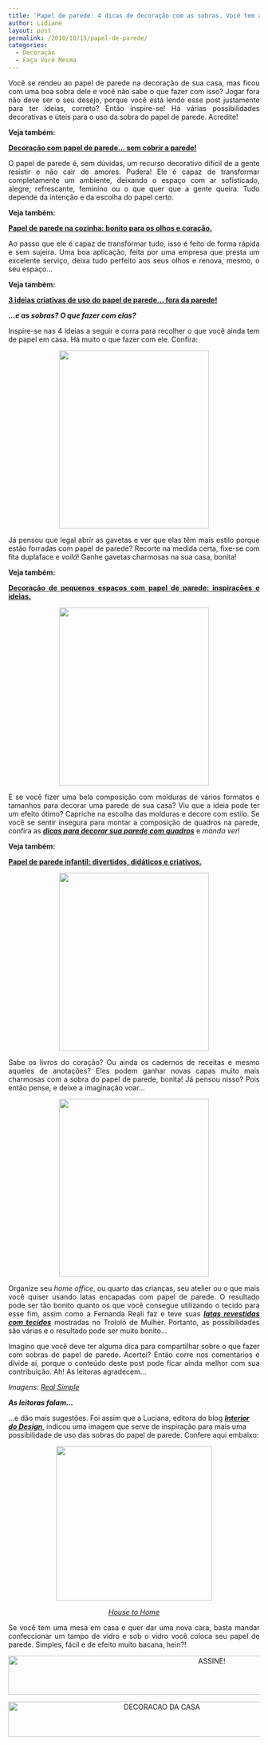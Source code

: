```yaml
---
title: 'Papel de parede: 4 dicas de decoração com as sobras. Você tem alguma?'
author: Lidiane
layout: post
permalink: /2010/10/15/papel-de-parede/
categories:
  - Decoração
  - Faça Você Mesma
---
```

<p style="text-align: justify;">
  Você se rendeu ao papel de parede na decoração de sua casa, mas ficou com uma boa sobra dele e você não sabe o que fazer com isso? Jogar fora não deve ser o seu desejo, porque você está lendo esse post justamente para ter ideias, correto? Então inspire-se! Há várias possibilidades decorativas e úteis para o uso da sobra do papel de parede. Acredite!
</p>

<p style="text-align: justify;">
  <strong>Veja também:</strong>
</p>

<p style="text-align: justify;">
  <strong><a href="http://www.trololodemulher.com.br/2013/06/19/decoracao-papel-de-parede-3/" target="_blank" rel="noopener noreferrer">Decoração com papel de parede&#8230; sem cobrir a parede!</a></strong>
</p>

<!--more-->

<p style="text-align: justify;">
  O papel de parede é, sem dúvidas, um recurso decorativo difícil de a gente resistir e não cair de amores. Pudera! Ele é capaz de transformar completamente um ambiente, deixando o espaço com ar sofisticado, alegre, refrescante, feminino ou o que quer que a gente queira. Tudo depende da intenção e da escolha do papel certo.
</p>

<p style="text-align: justify;">
  <strong>Veja também:</strong>
</p>

<p style="text-align: justify;">
  <strong><a href="http://www.trololodemulher.com.br/2014/09/18/papel-parede-cozinha/" target="_blank" rel="noopener noreferrer">Papel de parede na cozinha: bonito para os olhos e coração.</a></strong>
</p>

<p style="text-align: justify;">
  Ao passo que ele é capaz de transformar tudo, isso é feito de forma rápida e sem sujeira. Uma boa aplicação, feita por uma empresa que presta um excelente serviço, deixa tudo perfeito aos seus olhos e renova, mesmo, o seu espaço…
</p>

<p style="text-align: justify;">
  <strong>Veja também:</strong>
</p>

<p style="text-align: justify;">
  <strong><a href="http://www.trololodemulher.com.br/2012/04/11/decoracao-papel-de-parede-2/" target="_blank" rel="noopener noreferrer">3 ideias criativas de uso do papel de parede&#8230; fora da parede!</a></strong>
</p>

<p style="text-align: justify;">
  <strong><em>…e as sobras? O que fazer com elas?</em></strong>
</p>

<p style="text-align: justify;">
  Inspire-se nas 4 ideias a seguir e corra para recolher o que você ainda tem de papel em casa. Há muito o que fazer com ele. Confira:
</p>

<p align="center">
  <a href="https://www.trololodemulher.com.br/2010/09/gaveta-forrada-com-papel-de-parede.jpg"><img class="alignnone size-full wp-image-5243" title="gaveta forrada com papel de parede" src="https://www.trololodemulher.com.br/2010/09/gaveta-forrada-com-papel-de-parede.jpg" alt="" width="300" height="357" /></a>
</p>

<p style="text-align: justify;">
  Já pensou que legal abrir as gavetas e ver que elas têm mais estilo porque estão forradas com papel de parede? Recorte na medida certa, fixe-se com fita duplaface e <em>voilá</em>! Ganhe gavetas charmosas na sua casa, bonita!
</p>

<p style="text-align: justify;">
  <strong>Veja também:</strong>
</p>

<p style="text-align: justify;">
  <strong><a href="http://www.decoracaodacasa.com/decoracao-papel-de-parede-2/" target="_blank" rel="noopener noreferrer">Decoração de pequenos espaços com papel de parede: inspirações e ideias.</a></strong>
</p>

<p align="center">
  <a href="https://www.trololodemulher.com.br/2010/09/molduras-de-fotos-com-papel-de-parede.jpg"><img class="alignnone size-full wp-image-5248" title="molduras de fotos com papel de parede" src="https://www.trololodemulher.com.br/2010/09/molduras-de-fotos-com-papel-de-parede.jpg" alt="" width="300" height="357" /></a>
</p>

<p style="text-align: justify;">
  E se você fizer uma bela composição com molduras de vários formatos e tamanhos para decorar uma parede de sua casa? Viu que a ideia pode ter um efeito ótimo? Capriche na escolha das molduras e decore com estilo. Se você se sentir insegura para montar a composição de quadros na parede, confira as <a href="http://www.trololodemulher.com.br/2009/04/07/decoracao-parede-quadros/"><strong><em>dicas para decorar sua parede com quadros</em></strong></a> e <em>manda ver</em>!
</p>

<p style="text-align: justify;">
  <strong>Veja também:</strong>
</p>

<p style="text-align: justify;">
  <strong><a href="http://www.decoracaodacasa.com/papel-parede-infantil/" target="_blank" rel="noopener noreferrer">Papel de parede infantil: divertidos, didáticos e criativos.</a></strong>
</p>

<p align="center">
  <a href="https://www.trololodemulher.com.br/2010/09/livros-encapados-com-papel-de-parede.jpg"><img class="alignnone size-full wp-image-5247" title="livros encapados com papel de parede" src="https://www.trololodemulher.com.br/2010/09/livros-encapados-com-papel-de-parede.jpg" alt="" width="300" height="357" /></a>
</p>

<p style="text-align: justify;">
  Sabe os livros do coração? Ou ainda os cadernos de receitas e mesmo aqueles de anotações? Eles podem ganhar novas capas muito mais charmosas com a sobra do papel de parede, bonita! Já pensou nisso? Pois então pense, e deixe a imaginação voar…
</p>

<p align="center">
  <a href="https://www.trololodemulher.com.br/2010/09/latas-cobertas-com-papel-de-parede.jpg"><img class="alignnone size-full wp-image-5244" title="latas cobertas com papel de parede" src="https://www.trololodemulher.com.br/2010/09/latas-cobertas-com-papel-de-parede.jpg" alt="" width="300" height="357" /></a>
</p>

<p style="text-align: justify;">
  Organize seu <em>home office</em>, ou quarto das crianças, seu atelier ou o que mais você quiser usando latas encapadas com papel de parede. O resultado pode ser tão bonito quanto os que você consegue utilizando o tecido para esse fim, assim como a Fernanda Reali faz e teve suas <strong><em><a href="http://www.trololodemulher.com.br/2010/08/06/decoracao-reutilizacao/">latas revestidas com tecidos</a></em></strong> mostradas no Trololó de Mulher. Portanto, as possibilidades são várias e o resultado pode ser muito bonito…
</p>

<p style="text-align: justify;">
  Imagino que você deve ter alguma dica para compartilhar sobre o que fazer com sobras de papel de parede. Acertei? Então corre nos comentários e divide aí, porque o conteúdo deste post pode ficar ainda melhor com sua contribuição. Ah! As leitoras agradecem…
</p>

_Imagens:_ <a href="http://www.realsimple.com/" target="_blank" rel="noopener noreferrer"><em>Real Simple</em></a>

**_As leitoras falam&#8230;_**

&#8230;e dão mais sugestões. Foi assim que a Luciana, editora do blog <a href="http://interiordodesign.blogspot.com/" target="_blank" rel="noopener noreferrer"><strong><em>Interior do Design</em></strong></a>, indicou uma imagem que serve de inspiração para mais uma possibilidade de uso das sobras do papel de parede. Confere aqui embaixo:

<p align="center">
  <a href="https://www.trololodemulher.com.br/2010/10/mesa-com-papel-sob-vidro.jpg"><img class="alignnone size-full wp-image-5328" title="mesa com papel sob vidro" src="https://www.trololodemulher.com.br/2010/10/mesa-com-papel-sob-vidro.jpg" alt="" width="312" height="310" /></a>
</p>

<p style="text-align: center;">
  <em><a href="http://www.housetohome.co.uk/" target="_blank" rel="noopener noreferrer">House to Home</a></em>
</p>

<p style="text-align: justify;">
  Se você tem uma mesa em casa e quer dar uma nova cara, basta mandar confeccionar um tampo de vidro e sob o vidro você coloca seu papel de parede. Simples, fácil e de efeito muito bacana, hein?!
</p>

<p align="center">
  <a href="http://feedburner.google.com/fb/a/mailverify?uri=blogbichafemea&loc=pt_BR" target="_blank" rel="noopener noreferrer"><img class="alignnone size-full wp-image-10439" src="https://www.trololodemulher.com.br/2014/09/ASSINE.png" alt="ASSINE!" width="800" height="78" /></a>
</p>

<p align="center">
  <a href="http://www.decoracaodacasa.com/" target="_blank" rel="noopener noreferrer"><img class="alignnone size-full wp-image-10262" src="https://www.trololodemulher.com.br/2014/07/DECORACAO-DA-CASA.png" alt="DECORACAO DA CASA" width="600" height="71" /></a>
</p>